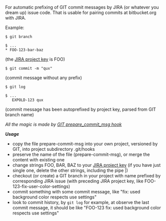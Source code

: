 For automatic prefixing of GIT commit messages by JIRA (or whatever you dream up) issue code.
That is usable for pairing commits at bitbucket.org with JIRA.

Example:

```
$ git branch
```

```
$ ...
* FOO-123-bar-baz
```
 (the [JIRA project key](https://confluence.atlassian.com/display/JIRA/Defining+a+Project#DefiningaProject-Creatingaproject) is FOO)

```
$ git commit -m "qux"
```
 (commit message without any prefix)

```
$ git log
```

```
$ ...
   EXPOLD-123 qux
```
 (commit message has been autoprefixed by project key, parsed from GIT branch name)

*All the magic is made by [GIT prepare_commit_msg hook](http://git-scm.com/docs/githooks#_prepare_commit_msg)*

***Usage***

  * copy the file prepare-commit-msg into your own project, versioned by GIT, into project subdirectory .git/hooks
  * preserve the name of the file (prepare-commit-msg), or merge the content with existing one
  * change strings FOO, BAR, BAZ to your [JIRA project key](https://confluence.atlassian.com/display/JIRA/Defining+a+Project#DefiningaProject-Creatingaproject)
  (if you have just single one, delete the other strings, including the pipe |)
  * checkout (or create) a GIT branch in your project with name prefixed by corresponding JIRA issue (with preceding JIRA project key, like FOO-123-fix-user-color-settings)
  * commit something with some commit message, like "fix: used background color respects use settings"
  * look to commit history, by `git log` for example, at observe the last commit message, it should be like "FOO-123 fix: used background color respects use settings" 
